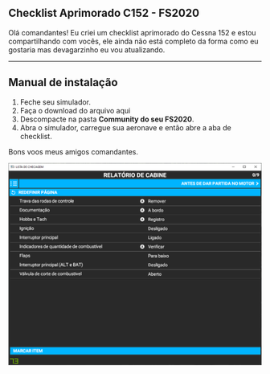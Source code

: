## Checklist Aprimorado C152 - FS2020
Olá comandantes!
Eu criei um checklist aprimorado do Cessna 152 e estou compartilhando com vocês, ele ainda não está completo da forma como eu gostaria mas devagarzinho eu vou atualizando.
________________

## Manual de instalação

 1. Feche seu simulador.
 2. Faça o download do arquivo aqui
 3. Descompacte na pasta **Community do seu FS2020**. 
 4. Abra o simulador, carregue sua aeronave e então abre a aba de checklist.

Bons voos meus amigos comandantes.

![Uma captura de tela do primeiro passo do checklist.](https://github.com/fcamargo10/checklist-c152-fc/blob/master/check1.png?raw=true)
